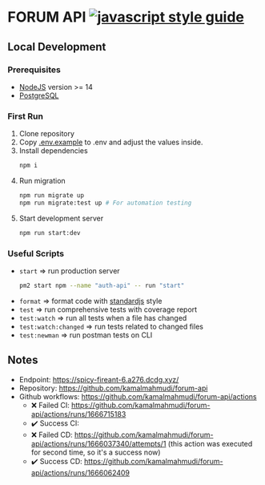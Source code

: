 # FORUM API [![javascript style guide][standard-image]][standard-url]

[standard-image]: https://img.shields.io/badge/code_style-standard-brightgreen.svg
[standard-url]: https://standardjs.com


## Local Development

### Prerequisites

- [NodeJS](https://nodejs.org/en/download/current/) version >= 14
- [PostgreSQL](https://www.postgresql.org/download/)

### First Run

1. Clone repository
1. Copy [.env.example](.env.example) to .env and adjust the values inside.
1. Install dependencies
   ```bash
   npm i
   ```
1. Run migration
   ```bash
   npm run migrate up
   npm run migrate:test up # For automation testing
   ```
1. Start development server
   ```bash
   npm run start:dev
   ```
   
### Useful Scripts
- `start` => run production server
  ```bash
  pm2 start npm --name "auth-api" -- run "start"
  ```
- `format` => format code with [standardjs](https://standardjs.com) style
- `test` => run comprehensive tests with coverage report
- `test:watch` => run all tests when a file has changed
- `test:watch:changed` => run tests related to changed files
- `test:newman` => run postman tests on CLI

## Notes
- Endpoint: https://spicy-fireant-6.a276.dcdg.xyz/
- Repository: https://github.com/kamalmahmudi/forum-api
-  Github workflows: https://github.com/kamalmahmudi/forum-api/actions
    - ❌ Failed CI: https://github.com/kamalmahmudi/forum-api/actions/runs/1666715183
    - ✔️ Success CI: 
    - ❌ Failed CD: https://github.com/kamalmahmudi/forum-api/actions/runs/1666037340/attempts/1 (this action was executed for second time, so it's a success now)
    - ✔️ Success CD: https://github.com/kamalmahmudi/forum-api/actions/runs/1666062409